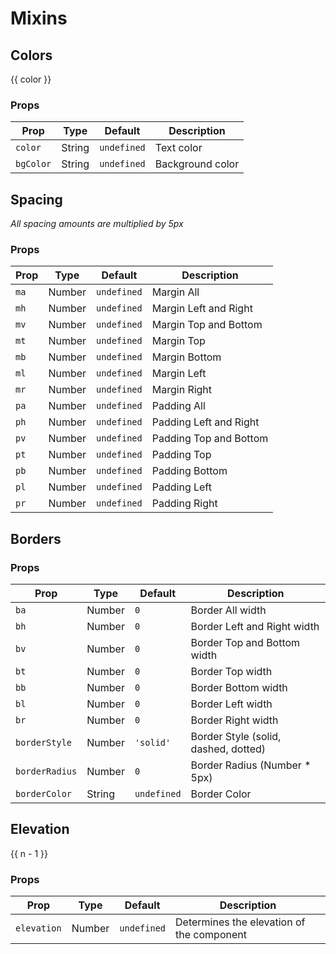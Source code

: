 # Mixins

## Colors
<ClientOnly>
<LuRow>
<LuColumn pa="2" columnWidths="20%" v-for="color in ['red', 'pink', 'purple', 'deep-purple', 
'indigo', 'blue', 'light-blue', 'cyan', 'teal', 'green', 'light-green', 'lime', 'amber', 'orange',
'deep-orange', 'brown', 'blue-grey', 'grey', 'black', 'white']" :key="color">
<LuText tag="h4" size="body" transform="uppercase">{{ color }}</LuText>
<LuCard vAlign="center" hAlign="center" pa="3" :bgColor="color">
</LuCard>
</LuColumn>
</LuRow>
</ClientOnly>

### Props
| Prop             | Type     | Default      | Description
|------------------|----------|--------------|---------------
| `color`          | String   | `undefined`  | Text color
| `bgColor`        | String   | `undefined`  | Background color

## Spacing

_All spacing amounts are multiplied by 5px_

### Props
| Prop             | Type     | Default      | Description
|------------------|----------|--------------|---------------
| `ma`             | Number   | `undefined`  | Margin All
| `mh`             | Number   | `undefined`  | Margin Left and Right
| `mv`             | Number   | `undefined`  | Margin Top and Bottom
| `mt`             | Number   | `undefined`  | Margin Top
| `mb`             | Number   | `undefined`  | Margin Bottom
| `ml`             | Number   | `undefined`  | Margin Left
| `mr`             | Number   | `undefined`  | Margin Right
| `pa`             | Number   | `undefined`  | Padding All
| `ph`             | Number   | `undefined`  | Padding Left and Right
| `pv`             | Number   | `undefined`  | Padding Top and Bottom
| `pt`             | Number   | `undefined`  | Padding Top
| `pb`             | Number   | `undefined`  | Padding Bottom
| `pl`             | Number   | `undefined`  | Padding Left
| `pr`             | Number   | `undefined`  | Padding Right

## Borders

### Props
| Prop             | Type     | Default      | Description
|------------------|----------|--------------|---------------
| `ba`             | Number   | `0`          | Border All width
| `bh`             | Number   | `0`          | Border Left and Right width
| `bv`             | Number   | `0`          | Border Top and Bottom width
| `bt`             | Number   | `0`          | Border Top width
| `bb`             | Number   | `0`          | Border Bottom width
| `bl`             | Number   | `0`          | Border Left width
| `br`             | Number   | `0`          | Border Right width
| `borderStyle`    | Number   | `'solid'`    | Border Style (solid, dashed, dotted)
| `borderRadius`   | Number   | `0`          | Border Radius (Number * 5px)
| `borderColor`    | String   | `undefined`  | Border Color

## Elevation

<ClientOnly>
<LuRow>
<LuColumn pa="4" columnWidths="20%" v-for="n in 25">
<LuCard vAlign="center" hAlign="center" pa="3" :elevation="n - 1">
<LuText tag="h4" size="title" bold>{{ n - 1 }}</LuText>
</LuCard>
</LuColumn>
</LuRow>
</ClientOnly>

### Props
| Prop             | Type     | Default      | Description
|------------------|----------|--------------|---------------
| `elevation`      | Number   | `undefined`  | Determines the elevation of the component


